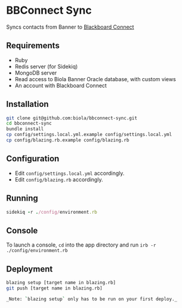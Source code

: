 BBConnect Sync
==============
Syncs contacts from Banner to [Blackboard Connect](http://www.blackboard.com/Platforms/Connect/Products/Blackboard-Connect.aspx)

Requirements
------------
- Ruby
- Redis server (for Sidekiq)
- MongoDB server
- Read access to Biola Banner Oracle database, with custom views
- An account with Blackboard Connect

Installation
------------
```bash
git clone git@github.com:biola/bbconnect-sync.git
cd bbconnect-sync
bundle install
cp config/settings.local.yml.example config/settings.local.yml
cp config/blazing.rb.example config/blazing.rb
```

Configuration
-------------
- Edit `config/settings.local.yml` accordingly.
- Edit `config/blazing.rb` accordingly.

Running
-------

```ruby
sidekiq -r ./config/environment.rb
```

Console
-------
To launch a console, `cd` into the app directory and run `irb -r ./config/environment.rb`

Deployment
----------
```bash
blazing setup [target name in blazing.rb]
git push [target name in blazing.rb]

_Note: `blazing setup` only has to be run on your first deploy._
